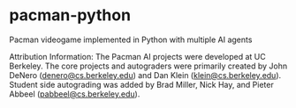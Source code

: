 # pacman-python

Pacman videogame implemented in Python with multiple AI agents

Attribution Information: The Pacman AI projects were developed at UC Berkeley.
The core projects and autograders were primarily created by John DeNero 
(denero@cs.berkeley.edu) and Dan Klein (klein@cs.berkeley.edu).
Student side autograding was added by Brad Miller, Nick Hay, and 
Pieter Abbeel (pabbeel@cs.berkeley.edu).
